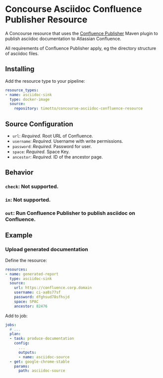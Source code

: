 # Concourse Asciidoc Confluence Publisher Resource

A Concourse resource that uses the [Confluence Publisher](https://github.com/alainsahli/confluence-publisher) Maven plugin to publish asciidoc documentation to Atlassian Confluence.

All requirements of Confluence Publisher apply, eg the directory structure of asciidoc files.

## Installing

Add the resource type to your pipeline:

```yaml
resource_types:
- name: asciidoc-sink
  type: docker-image
  source:
    repository: timotto/concourse-asciidoc-confluence-resource
```

## Source Configuration

* `url`: *Required.* Root URL of Confluence.
* `username`: *Required.* Username with write permissions.
* `password`: *Required.* Password for user.
* `space`: *Required.* Space Key.
* `ancestor`: *Required.* ID of the ancestor page.

## Behavior

### `check`: Not supported.

### `in`: Not supported.

### `out`: Run Confluence Publisher to publish asciidoc on Confluence.

## Example

### Upload generated documentation

Define the resource:

```yaml
resources:
- name: generated-report
  type: asciidoc-sink
  source:
    url: https://confluence.corp.domain
    username: ci-aa8s77sf
    password: dfghsud78sfhsjd
    space: SPAC
    ancestor: 82476
```

Add to job:

```yaml
jobs:
  # ...
  plan:
  - task: produce-documentation
    config:
      ...
      outputs:
      - name: asciidoc-source
  - get: google-chrome-stable
    params:
      path: asciidoc-source
```
